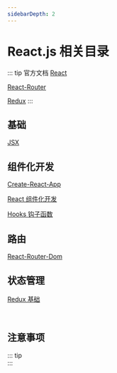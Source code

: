 ```yaml
---
sidebarDepth: 2
---
```


# React.js 相关目录

::: tip 官方文档
[React](https://react.docschina.org/)

[React-Router](https://reactrouter.com/)

[Redux](https://www.redux.org.cn/)
:::

## 基础

[JSX](./JSX.md)

## 组件化开发

[Create-React-App](./Create-React-App.md)

[React 组件化开发](./React-Component.md)

[Hooks 钩子函数](./Hooks.md)

## 路由

[React-Router-Dom](./React-Router-Dom.md)

## 状态管理

[Redux 基础](./Redux.md)

<br>

## 注意事项

::: tip
 <br>
:::
